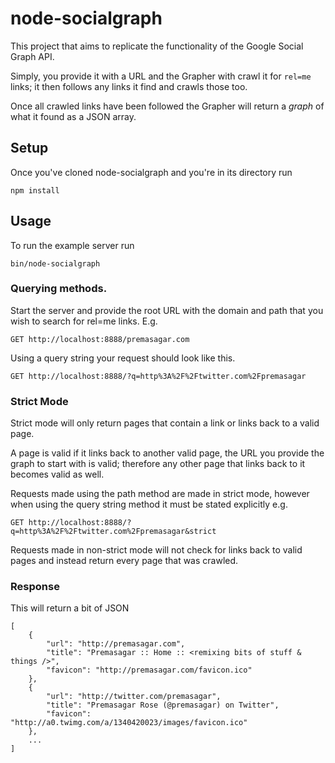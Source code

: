 node-socialgraph
================

This project that aims to replicate the functionality of the Google Social Graph API. 

Simply, you provide it with a URL and the Grapher with crawl it for `rel=me` links; it then follows any links it find and crawls those too.

Once all crawled links have been followed the Grapher will return a _graph_ of what it found as a JSON array.

Setup
----------------

Once you've cloned node-socialgraph and you're in its directory run

    npm install

Usage
----------------

To run the example server run

    bin/node-socialgraph

### Querying methods.

Start the server and provide the root URL with the domain and path that you wish to search for rel=me links. E.g.

    GET http://localhost:8888/premasagar.com

Using a query string your request should look like this.

    GET http://localhost:8888/?q=http%3A%2F%2Ftwitter.com%2Fpremasagar

### Strict Mode

Strict mode will only return pages that contain a link or links back to a valid page. 

A page is valid if it links back to another valid page, the URL you provide the graph to start with is valid; therefore any other page that links back to it becomes valid as well.

Requests made using the path method are made in strict mode, however when using the query string method it must be stated explicitly e.g.

    GET http://localhost:8888/?q=http%3A%2F%2Ftwitter.com%2Fpremasagar&strict

Requests made in non-strict mode will not check for links back to valid pages and instead return every page that was crawled.

### Response 

This will return a bit of JSON

    [
        {
            "url": "http://premasagar.com",
            "title": "Premasagar :: Home :: <remixing bits of stuff & things />",
            "favicon": "http://premasagar.com/favicon.ico"
        },
        {
            "url": "http://twitter.com/premasagar",
            "title": "Premasagar Rose (@premasagar) on Twitter",
            "favicon": "http://a0.twimg.com/a/1340420023/images/favicon.ico"
        },
        ...
    ]